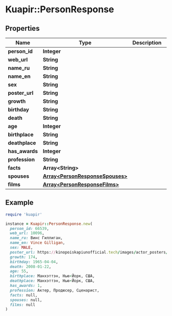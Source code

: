 # Kuapir::PersonResponse

## Properties

| Name | Type | Description | Notes |
| ---- | ---- | ----------- | ----- |
| **person_id** | **Integer** |  |  |
| **web_url** | **String** |  |  |
| **name_ru** | **String** |  |  |
| **name_en** | **String** |  |  |
| **sex** | **String** |  |  |
| **poster_url** | **String** |  |  |
| **growth** | **String** |  |  |
| **birthday** | **String** |  |  |
| **death** | **String** |  |  |
| **age** | **Integer** |  |  |
| **birthplace** | **String** |  |  |
| **deathplace** | **String** |  |  |
| **has_awards** | **Integer** |  |  |
| **profession** | **String** |  |  |
| **facts** | **Array&lt;String&gt;** |  |  |
| **spouses** | [**Array&lt;PersonResponseSpouses&gt;**](PersonResponseSpouses.md) |  |  |
| **films** | [**Array&lt;PersonResponseFilms&gt;**](PersonResponseFilms.md) |  |  |

## Example

```ruby
require 'kuapir'

instance = Kuapir::PersonResponse.new(
  person_id: 66539,
  web_url: 10096,
  name_ru: Винс Гиллиган,
  name_en: Vince Gilligan,
  sex: MALE,
  poster_url: https://kinopoiskapiunofficial.tech/images/actor_posters/kp/10096.jpg,
  growth: 174,
  birthday: 1965-04-04,
  death: 2008-01-22,
  age: 55,
  birthplace: Манхэттэн, Нью-Йорк, США,
  deathplace: Манхэттэн, Нью-Йорк, США,
  has_awards: 1,
  profession: Актер, Продюсер, Сценарист,
  facts: null,
  spouses: null,
  films: null
)
```


